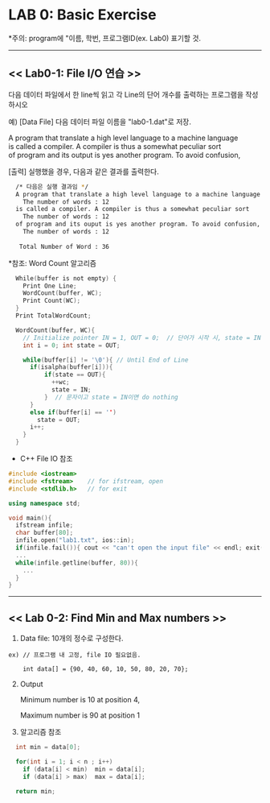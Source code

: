 # LAB 0: Basic Exercise

${*}$주의: program에 "이름, 학번, 프로그램ID(ex. Lab0) 표기할 것.

---

## << Lab0-1: File I/O 연습 >>

다음 데이터 파일에서 한 line씩 읽고 각 Line의 단어 개수를 출력하는 프로그램을 작성하시오

예) [Data File] 다음 데이터 파일 이름을 "lab0-1.dat"로 저장.

A program that translate a high level language to a machine language<br>
is called a compiler. A compiler is thus a somewhat peculiar sort<br>
of program and its output is yes another program. To avoid confusion,

[출력] 실행했을 경우, 다음과 같은 결과를 출력한다.

```sh
  /* 다음은 실행 결과임 */
  A program that translate a high level language to a machine language
    The number of words : 12
  is called a compiler. A compiler is thus a somewhat peculiar sort
    The number of words : 12
  of program and its ouput is yes another program. To avoid confusion,
    The number of words : 12
  
   Total Number of Word : 36
```

${*}$참조: Word Count 알고리즘

```c
  While(buffer is not empty) {
    Print One Line;
    WordCount(buffer, WC);
    Print Count(WC);
  }
  Print TotalWordCount;

  WordCount(buffer, WC){
    // Initialize pointer IN = 1, OUT = 0;  // 단어가 시작 시, state = IN
    int i = 0; int state = OUT;

    while(buffer[i] != '\0'){ // Until End of Line
      if(isalpha(buffer[i])){
          if(state == OUT){
            ++wc;
            state = IN;
          }  // 문자이고 state = IN이면 do nothing
      }
      else if(buffer[i] == '')
        state = OUT;
      i++;
    }
  }
```

  - C++ File IO 참조

```cpp
#include <iostream>
#include <fstream>    // for ifstream, open
#include <stdlib.h>   // for exit

using namespace std;

void main(){
  ifstream infile;
  char buffer[80];
  infile.open("lab1.txt", ios::in);
  if(infile.fail()){ cout << "can't open the input file" << endl; exit(1); }
  ...
  while(infile.getline(buffer, 80)){
    ...
  }
}
```

---

## << Lab 0-2: Find Min and Max numbers >>

  1) Data file: 10개의 정수로 구성한다.

    ex) // 프로그램 내 고정, file IO 필요없음.
    
        int data[] = {90, 40, 60, 10, 50, 80, 20, 70};
  
  2) Output

      Minimum number is 10 at position 4,

      Maximum number is 90 at position 1
      
  3) 알고리즘 참조
  
  ```cpp
    int min = data[0];

    for(int i = 1; i < n ; i++)
      if (data[i] < min)  min = data[i];
      if (data[i] > max)  max = data[i];
    
    return min;
  ```